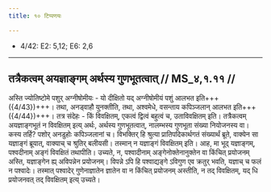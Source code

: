 ```yaml
---
title: १० टिप्पणयः

---
```

- 4/42: E2: 5,12; E6: 2,6

____________________________________________


## तत्रैकत्वम् अयज्ञाङ्गम् अर्थस्य गुणभूतत्वात् // MS_४,१.११ //

अस्ति ज्योतिष्टोमे पशुर् अग्नीषोमीयः - यो दीक्षितो यद् अग्नीषोमीयं पशुं आलभत इति+++({4/43})+++। तथा, अनड्वाहौ युनक्तीति, तथा, अश्वमेधे, वसन्ताय कपिञ्जलान् आलभत इति+++({4/44})+++। तत्र संदेहः - किं विवक्षितम्, एकत्वं द्वित्वं बहुत्वं च, उताविवक्षितम् इति। तत्रैकत्वम् अयज्ञाङ्गभूतं न विवक्षितम् इत्य् अर्थः, अर्थस्य गुणभूतत्वात्, नालम्भस्य गुणभूता संख्या नियोजनस्य वा। कस्य तर्हि? पशोर् अनडुहोः कपिञ्जलानां च। विभक्तिर् हि श्रुत्या प्रातिपदिकार्थगतं संख्यार्थं ब्रूते, वाक्येन सा यज्ञाङ्गं ब्रूयात्, वाक्याच् च श्रुतिर् बलीयसी। तस्मान् न यज्ञाङ्गं विवक्षितम् इति।
आह, मा भूद् यज्ञाङ्गम्, पश्वदीनाम् अङ्गं विवक्षितं तथापीति। उच्यते, न, पश्वादीनाम् अङ्गेनोक्तेनानुक्तेन वा किंचित् प्रयोजनम् अस्ति, यज्ञाङ्गेन ह्य् अविपन्नेन प्रयोजनम्। विपन्ने ऽपि हि पश्वाद्यङ्गे ऽविगुण एव क्रतुर् भवति, यज्ञाच् च फलं न पश्वादेः। तस्मात् पश्वादेर् गुणेनाज्ञातेन ज्ञातेन वा न किंचित् प्रयोजनम् अस्तीति, न तद् विवक्षितम्, यद् धि प्रयोजनवत् तद् विवक्षितम् इत्य् उच्यते।
